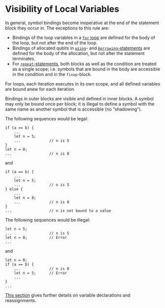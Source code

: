 # Visibility of Local Variables

In general, symbol bindings become inoperative at the end of the statement block they occur in. The exceptions to this rule are:

- Bindings of the loop variables in a [`for` loop](xref:microsoft.quantum.qsharp.iterations#iterations) are defined for the body of the loop, but not after the end of the loop.
- Bindings of allocated qubits in [`using`](xref:microsoft.quantum.qsharp.quantummemorymanagement#quantum-memory-management)- and [`borrowing`-statements](xref:microsoft.quantum.qsharp.quantummemorymanagement#quantum-memory-management) are defined for the body of the allocation, but not after the statement terminates.
- For [`repeat`-statements](xref:microsoft.quantum.qsharp.conditionalloops#conditional-loops), both blocks as well as the condition are treated as a single scope; i.e. symbols that are bound in the body are accessible in the condition and in the `fixup`-block.

For loops, each iteration executes in its own scope, and all defined variables are bound anew for each iteration.

Bindings in outer blocks are visible and defined in inner blocks.
A symbol may only be bound once per block; it is illegal to define a symbol with the same name as another symbol that is accessible (no "shadowing").

The following sequences would be legal:

```qsharp
if (a == b) {
    ...
    let n = 5;
    ...             // n is 5
}
let n = 8;
...                 // n is 8
```

and

```qsharp
if (a == b) {
    ...
    let n = 5;
    ...             // n is 5
} else {
    ...
    let n = 8;
    ...             // n is 8
}
...                 // n is not bound to a value
```

The following sequences would be illegal:

```qsharp
let n = 5;
...                 // n is 5
let n = 8;          // Error
...
```

and

```qsharp
let n = 8;
if (a == b) {
    ...             // n is 8
    let n = 5;      // Error
    ...
}
...
```

[This section](xref:microsoft.quantum.qsharp.variabledeclarationsandreassignments#variable-declarations-and-reassignments) gives further details on variable declarations and reassignments. 

